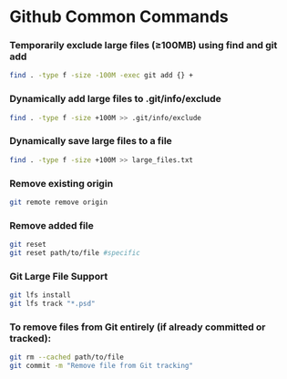 # Github Common Commands

### Temporarily exclude large files (≥100MB) using find and git add

```bash
find . -type f -size -100M -exec git add {} +
```

### Dynamically add large files to .git/info/exclude

```bash
find . -type f -size +100M >> .git/info/exclude
```


### Dynamically save large files to a file

```bash
find . -type f -size +100M >> large_files.txt
```

### Remove existing origin

```bash
git remote remove origin
```

### Remove added file

```bash
git reset
git reset path/to/file #specific
```

### Git Large File Support

```bash
git lfs install
git lfs track "*.psd"
```

### To remove files from Git entirely (if already committed or tracked):

```bash
git rm --cached path/to/file
git commit -m "Remove file from Git tracking"
```
